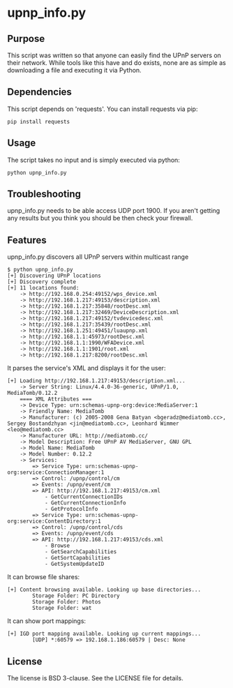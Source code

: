 # upnp_info.py
## Purpose
This script was written so that anyone can easily find the UPnP servers on their network. While tools like this have and do exists, none are as simple as downloading a file and executing it via Python.

## Dependencies
This script depends on 'requests'. You can install requests via pip:

``
pip install requests
``

## Usage
The script takes no input and is simply executed via python:

``
python upnp_info.py
``

## Troubleshooting
upnp_info.py needs to be able access UDP port 1900. If you aren't getting any results but you think you should be then check your firewall.

## Features
upnp_info.py discovers all UPnP servers within multicast range

```
$ python upnp_info.py 
[+] Discovering UPnP locations
[+] Discovery complete
[+] 11 locations found:
	-> http://192.168.0.254:49152/wps_device.xml
	-> http://192.168.1.217:49153/description.xml
	-> http://192.168.1.217:35848/rootDesc.xml
	-> http://192.168.1.217:32469/DeviceDescription.xml
	-> http://192.168.1.217:49152/tvdevicedesc.xml
	-> http://192.168.1.217:35439/rootDesc.xml
	-> http://192.168.1.251:49451/luaupnp.xml
	-> http://192.168.1.1:45973/rootDesc.xml
	-> http://192.168.1.1:1990/WFADevice.xml
	-> http://192.168.1.1:1901/root.xml
	-> http://192.168.1.217:8200/rootDesc.xml
```
It parses the service's XML and displays it for the user:

```
[+] Loading http://192.168.1.217:49153/description.xml...
	-> Server String: Linux/4.4.0-36-generic, UPnP/1.0, MediaTomb/0.12.2
	==== XML Attributes ===
	-> Device Type: urn:schemas-upnp-org:device:MediaServer:1
	-> Friendly Name: MediaTomb
	-> Manufacturer: (c) 2005-2008 Gena Batyan <bgeradz@mediatomb.cc>, Sergey Bostandzhyan <jin@mediatomb.cc>, Leonhard Wimmer <leo@mediatomb.cc>
	-> Manufacturer URL: http://mediatomb.cc/
	-> Model Description: Free UPnP AV MediaServer, GNU GPL
	-> Model Name: MediaTomb
	-> Model Number: 0.12.2
	-> Services:
		=> Service Type: urn:schemas-upnp-org:service:ConnectionManager:1
		=> Control: /upnp/control/cm
		=> Events: /upnp/event/cm
		=> API: http://192.168.1.217:49153/cm.xml
			- GetCurrentConnectionIDs
			- GetCurrentConnectionInfo
			- GetProtocolInfo
		=> Service Type: urn:schemas-upnp-org:service:ContentDirectory:1
		=> Control: /upnp/control/cds
		=> Events: /upnp/event/cds
		=> API: http://192.168.1.217:49153/cds.xml
			- Browse
			- GetSearchCapabilities
			- GetSortCapabilities
			- GetSystemUpdateID
```
It can browse file shares:

```
[+] Content browsing available. Looking up base directories...
		Storage Folder: PC Directory
		Storage Folder: Photos
		Storage Folder: wat
```

It can show port mappings:

```
[+] IGD port mapping available. Looking up current mappings...
		[UDP] *:60579 => 192.168.1.186:60579 | Desc: None
```

## License
The license is BSD 3-clause. See the LICENSE file for details.